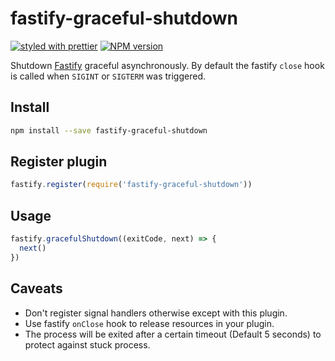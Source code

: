 # fastify-graceful-shutdown
[![styled with prettier](https://img.shields.io/badge/styled_with-prettier-ff69b4.svg)](#badge)
[![NPM version](https://img.shields.io/npm/v/fastify-graceful-shutdown.svg?style=flat)](https://www.npmjs.com/package/fastify-graceful-shutdown)

Shutdown [Fastify](https://github.com/fastify/fastify) graceful asynchronously. By default the fastify `close` hook is called when `SIGINT` or `SIGTERM` was triggered.

## Install
```bash
npm install --save fastify-graceful-shutdown
```

## Register plugin
```js
fastify.register(require('fastify-graceful-shutdown'))
```

## Usage
```js
fastify.gracefulShutdown((exitCode, next) => {
  next()
})
```

## Caveats

- Don't register signal handlers otherwise except with this plugin.
- Use fastify `onClose` hook to release resources in your plugin.
- The process will be exited after a certain timeout (Default 5 seconds) to protect against stuck process.